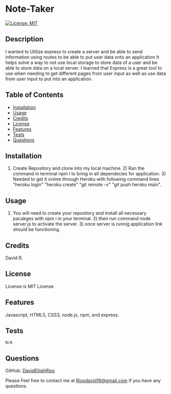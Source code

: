 
  # Note-Taker 


[![License: MIT](https://img.shields.io/badge/License-MIT-yellow.svg)](https://opensource.org/licenses/MIT)


  ## Description

  
   I wanted to Utilize express to create a server and be able to send information using routes to be able to put user data onto an application
   It helps solve a way to not use local storage to store data of a user and be able to store data on a local server.
   I learned that Express is a great tool to use when needing to get different pages from user input as well as use data from user input to put into an application.



  ## Table of Contents
  
  - [Installation](#installation)
  - [Usage](#usage)
  - [Credits](#credits)
  - [License](#license)
  - [Features](#features)
  - [Tests](#tests)
  - [Questions](questions)


  
  ## Installation
  

  1) Create Repository and clone into my local machine. 2) Ran the command in terminal npm i to bring in all dependecies for application. 3) Needed to get it online through Heroku with following command lines "heroku login" "heroku create" "git remote -v" "git push heroku main".
  



  ## Usage
  

  1) You will need to create your repository and install all necessary pacakges with npm i in your terminal. 2) then run command node server.js to activate the server. 3) once server is runnig application link should be functioning.
<!-- Please add your link of images, screenshots, Gifs, etc. below  -->
  <!-- [alt text](assets/images/screenshot.png) -->




  ## Credits
  

  David R.
  




 ## License


  License is MIT License


    
    




  ## Features

  
  Javascript, HTML5, CSS3, node.js, npm, and express.




  ## Tests


    N/A
    

    
    
  



  ## Questions


  GitHub: [DavidElijahRios](https://github.com/DavidElijahRios)


  Please Feel free to contact me at Riosdavid16@gmail.com if you have any questions.

  
  